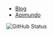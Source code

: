 - [Blog](https://blog.rsuter.com)
- [Apimundo](https://apimundo.com)

![GitHub Status](https://github-readme-stats.vercel.app/api?username=RicoSuter&theme=chartreuse&show_icons=true&count_private=true&include_all_commits=true&custom_title=GitHub%20Stats)

